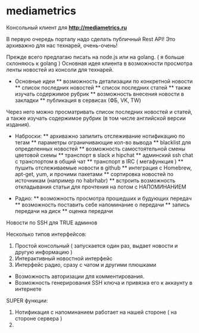 # mediametrics

Консольный клиент для **http://mediametrics.ru**

В первую очередь порталу надо сделать публичный Rest API!
Это архиважно для нас технарей, очень-очень!

Прежде всего предлагаю писать на node.js или на golang. ( я больше склоняюсь к golang )
Основная идея клиента в возможности просмотра ленты новостей из консоли для технарей.

* Основные идеи
** возможность детализации по конкретной новости
** список последних новостей
** список последних статей
** также изучать содержимое рубрик
** возможность внесения новости в закладки
** публикация в сервисах (ФБ, VK, TW)

Через него можно просматривать список последних новостей и статей, а также изучать содержимое рубрик (в том числе английской версии издания).

* Наброски:
** архиважно запилить отслеживание  нотификацию по тегам
** параметры ограничивающие кол-во вывода
** blacklist для определенных новостей
** возможность самостоятельной смены цветовой схемы
** транспорт в slack и hipchat
** админский ssh сhat c транспортом в общий чат
** транспорт в IRC ( мегафункция )
** пушить отслеживаемые новости в github
** интеграция с  Homebrew, apt-get, yum, и прочими пакетами
** сортировка новостей по источникам (например по habrhabr)
** встроить возможность откладывания статьи для прочтения на потом с НАПОМИНАНИЕМ

* Радио:
** возможность просмотра прошедших и будующих передач
** возможность поставить себе напоминание о передачи
** запись передачи на диск
** оценка передачи

Новости по SSH для TRUE админов

Несколько типов интерфейсов:
1) Простой консольный ( запускается один раз, выдает новости и другую информацию )
2) Интерактивный новостной интерфейс
3) Интерфейс радио, сразу с чатом и другими плюшками

- Возможность авторизации для комментирования.
- Возможность генерирования SSH ключа и привязка его к аккаунту в интернете

SUPER функции:
1) Нотификация с напоминанием работает на нашей стороне ( на стороне сервера )
2) 

